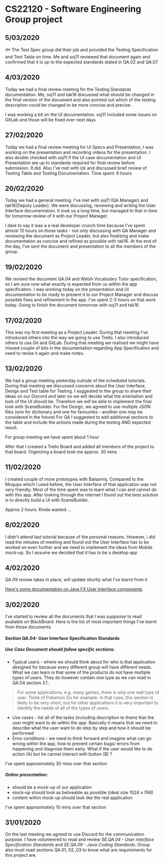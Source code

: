# CS22120 - Software Engineering Group project

## 5/03/2020 

:fish: The Test Spec group did their job and provided the Testing Specification and Test Table on time. Me and soj11 reviewed that document again and confirmed that it is up to the expected standards stated in QA.02 and QA.07


## 4/03/2020

Today we had a final review meeting for the Testing Standards documentation. Me, soj11 and tak16 discussed what should be changed in the final version of the document and also pointed out which of the testing description could be changed to be more concise and precise. 

I was working a bit on the UI documentation. soj11 included some issues on GitLab and those will be fixed over next days 


## 27/02/2020

Today we had a final review meeting for UI Specs and Presentation, I was working on the presentation and recording videos for the presentation. I also double checked with soj11 if the UI case documentation and UI Presentation are up to standards required for final review before submission. 
It did. 
Also I've met with izk and discussed brief review of Testing Table and Testing Documentation.
Time spent: 6 hours 

## 20/02/2020

Today we had a general meeting.  I've met with soj11 (QA Manager) and tak16(Deputy Leader). We were discussing, reviewing and writing the User Interface documentation. It took us a long time, but managed to that in time for tomorrow review of it with our Project Manager.

I dare to say it was a a real developer crunch time because I've spent almost 10 hours on those tasks - not only discussing with QA Manager and reviewing the document as Project Leader, but also finalizing and make documentation as concise and refined as possible with tak16. 
At the end of the day, I've sent the document and presentation to all the members of the group. 

## 19/02/2020

We revised the document QA.04 and Welsh Vocabulary Tutor specification, so I am sure now what exactly is expected from us within the app specification. I was working today on the presentation and UI documentation to be ready to present it to our Project Manager and discuss possible fixes and refinement in the app. 
I've spent 2-3 hours on that work today. Going to finish the document tomorrow with soj11 and tak16


## 17/02/2020

This was my first meeting as a Project Leader. During that meeting I've introduced others into the way we going to use Trello. I also introduced others to use Git and GitLab. During that meeting we realised we might have missed couple of bits in the documentation regarding App Specification and need to revise it again and make notes. 



## 13/02/2020

We had a group meeting yesterday outisde of the scheduled tutorials. During that meeting we discussed concerns about the User Interface, Design and Test table for Testing. I suggested to the group to share their ideas on our Discord and later on we will decide what the orientation and look of the UI should be. Therefore we will be able to implement the final look with  SceneBuilder. 
For the Design, we agreed to use multiple JSON files (one for dictionary and one for favourites - another one may be considered in the future)
For QA I suggested to add additional sections to the table and include the actions made during the testing AND expected result.

For group meeting we have spent about 1 hour 


After that I created a Trello Board and added all members of the project to that board. 
Orginizing a board took me approx. 30 mins

## 11/02/2020

I created couple of more prototypes with Balsamiq. Compared to the Moqups which I used before, the User Interface of that application was not very friendly. Most of the time spent was to learn what I can and cannot do with this app. After looking through the internet I found out the best solution is to directly build a UI with SceneBuilder. 

Approx 2 hours. Kinda wasted.... 


## 8/02/2020

I didn't attend last tutorial because of the personal reasons. However, i did read the minutes of meeting and found out the User Interface has to be worked on even further and we need to implement the ideas from Mobile mock-up. So I assume we decided that it has to be a desktop app 



## 4/02/2020

QA.09 review takes in place, will update shortly what I've learnt from it 

[Here's some documentation on Java FX User Interface components  ](https://docs.oracle.com/javase/8/javafx/user-interface-tutorial/ui_controls.htm "Java FX")



## 3/02/2020

I've started to review all the documents that I was suppsose to read available on BlackBoard.
Here is the list of most important things I've learnt from those documents  
#### Section QA.04- User Interface Specification Standards
##### *Use Case Document should follow specific sections:*
* Typical users - where we should think about for who is that application designed for because every different group will have different needs.
What we can learn is that some of the products do not have multiple types of users. They do however contain one type as we can read in QA.04 section 3.1 :
>For some applications, e.g. many games, there is only one real type of user. Think of Pokemon Go for example.
In that case, this section is likely to be very short, but for other applications it is very important to identify the
needs of all of the types of users.


* Use cases - list all of the tasks (including description to them)  that the user might want to do within the app. Basically it means that we need to describe what the user want to do step by step and how it should be performed
* Error conditions - we need to think forward and imagine what can go wrong within the app, how to prevent certain bugs/ errors from happening and diagnose them early. What if the user would like to do action (A) but he cannot interact with button (B) ? 

I've spent approximately 30 mins over that section

##### *Online presentation:*

* should be a mock-up of our application
* mock-up should look as beliveable as possible (ideal size 1024 x  768)
* content within mock-up should look like the real application 

I've spent approximately 10 mins over that section


## 31/01/2020

On the last meeting we agreed to use Discord for the communication purpose. I have volunteered to read and review *SE.QA.04 - User interface Specification Standards* and *SE.QA.09 - Java Coding Standards*. 
Group also must read sections QA.01, 02.,03 to know what are requirements for this project are.

